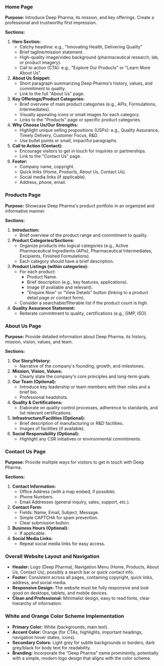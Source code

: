 
### Home Page

**Purpose:** Introduce Deep Pharma, its mission, and key offerings. Create a professional and trustworthy first impression.

**Sections:**
1.  **Hero Section:**
    *   Catchy headline: e.g., "Innovating Health, Delivering Quality"
    *   Brief tagline/mission statement.
    *   High-quality image/video background (pharmaceutical research, lab, or product imagery).
    *   Call to action (CTA): e.g., "Explore Our Products" or "Learn More About Us".
2.  **About Us Snippet:**
    *   Short paragraph summarizing Deep Pharma's history, values, and commitment to quality.
    *   Link to the full "About Us" page.
3.  **Key Offerings/Product Categories:**
    *   Brief overview of main product categories (e.g., APIs, Formulations, Intermediates).
    *   Visually appealing icons or small images for each category.
    *   Links to the "Products" page or specific product categories.
4.  **Why Choose Us/Our Strengths:**
    *   Highlight unique selling propositions (USPs): e.g., Quality Assurance, Timely Delivery, Customer Focus, R&D.
    *   Use bullet points or small, impactful paragraphs.
5.  **Call to Action (Contact):**
    *   Encourage visitors to get in touch for inquiries or partnerships.
    *   Link to the "Contact Us" page.
6.  **Footer:**
    *   Company name, copyright.
    *   Quick links (Home, Products, About Us, Contact Us).
    *   Social media links (if applicable).
    *   Address, phone, email.

### Products Page

**Purpose:** Showcase Deep Pharma's product portfolio in an organized and informative manner.

**Sections:**
1.  **Introduction:**
    *   Brief overview of the product range and commitment to quality.
2.  **Product Categories/Sections:**
    *   Organize products into logical categories (e.g., Active Pharmaceutical Ingredients (APIs), Pharmaceutical Intermediates, Excipients, Finished Formulations).
    *   Each category should have a brief description.
3.  **Product Listings (within categories):**
    *   For each product:
        *   Product Name.
        *   Brief description (e.g., key features, applications).
        *   Image (if available and relevant).
        *   "Enquire Now" or "View Details" button (linking to a product detail page or contact form).
    *   Consider a searchable/filterable list if the product count is high.
4.  **Quality Assurance Statement:**
    *   Reiterate commitment to quality, certifications (e.g., GMP, ISO).

### About Us Page

**Purpose:** Provide detailed information about Deep Pharma, its history, mission, vision, values, and team.

**Sections:**
1.  **Our Story/History:**
    *   Narrative of the company's founding, growth, and milestones.
2.  **Mission, Vision, Values:**
    *   Clearly state the company's core principles and long-term goals.
3.  **Our Team (Optional):**
    *   Introduce key leadership or team members with their roles and a brief bio.
    *   Professional headshots.
4.  **Quality & Certifications:**
    *   Elaborate on quality control processes, adherence to standards, and list relevant certifications.
5.  **Infrastructure/Facilities (Optional):**
    *   Brief description of manufacturing or R&D facilities.
    *   Images of facilities (if available).
6.  **Social Responsibility (Optional):**
    *   Highlight any CSR initiatives or environmental commitments.

### Contact Us Page

**Purpose:** Provide multiple ways for visitors to get in touch with Deep Pharma.

**Sections:**
1.  **Contact Information:**
    *   Office Address (with a map embed, if possible).
    *   Phone Numbers.
    *   Email Addresses (general inquiry, sales, support, etc.).
2.  **Contact Form:**
    *   Fields: Name, Email, Subject, Message.
    *   Simple CAPTCHA for spam prevention.
    *   Clear submission button.
3.  **Business Hours (Optional):**
    *   If applicable.
4.  **Social Media Links:**
    *   Repeat social media links for easy access.

### Overall Website Layout and Navigation

*   **Header:** Logo (Deep Pharma), Navigation Menu (Home, Products, About Us, Contact Us), possibly a search bar or quick contact info.
*   **Footer:** Consistent across all pages, containing copyright, quick links, address, and social media.
*   **Responsive Design:** The website must be fully responsive and look good on desktops, tablets, and mobile devices.
*   **Clean and Professional:** Minimalist design, easy to read fonts, clear hierarchy of information.

### White and Orange Color Scheme Implementation

*   **Primary Color:** White (backgrounds, main text).
*   **Accent Color:** Orange (for CTAs, highlights, important headings, navigation hover states, icons).
*   **Secondary Colors:** Light grey for subtle backgrounds or borders, dark grey/black for body text for readability.
*   **Branding:** Incorporate the "Deep Pharma" name prominently, potentially with a simple, modern logo design that aligns with the color scheme.



